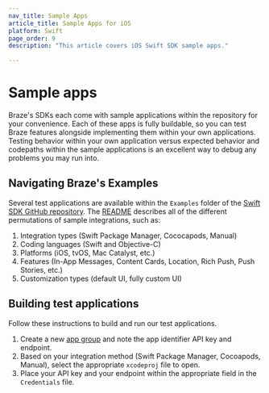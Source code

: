 ```yaml
---
nav_title: Sample Apps
article_title: Sample Apps for iOS
platform: Swift
page_order: 9
description: "This article covers iOS Swift SDK sample apps."

---
```


# Sample apps

Braze's SDKs each come with sample applications within the repository for your convenience. Each of these apps is fully buildable, so you can test Braze features alongside implementing them within your own applications. Testing behavior within your own application versus expected behavior and codepaths within the sample applications is an excellent way to debug any problems you may run into.

## Navigating Braze's Examples

Several test applications are available within the `Examples` folder of the [Swift SDK GitHub repository][1]. The [README][2] describes all of the different permutations of sample integrations, such as:

1. Integration types (Swift Package Manager, Cococapods, Manual)
2. Coding languages (Swift and Objective-C)
3. Platforms (iOS, tvOS, Mac Catalyst, etc.)
4. Features (In-App Messages, Content Cards, Location, Rich Push, Push Stories, etc.)
5. Customization types (default UI, fully custom UI)

## Building test applications

Follow these instructions to build and run our test applications.

1. Create a new [app group][3] and note the app identifier API key and endpoint.
2. Based on your integration method (Swift Package Manager, Cocoapods, Manual), select the appropriate `xcodeproj` file to open.
2. Place your API key and your endpoint within the appropriate field in the `Credentials` file.

[1]: https://github.com/braze-inc/braze-swift-sdk/tree/main/Examples
[2]: https://github.com/braze-inc/braze-swift-sdk/blob/main/Examples/README.md
[3]: {{site.baseurl}}/developer_guide/platform_wide/app_group_configuration/#creating-your-app-group-in-my-apps

